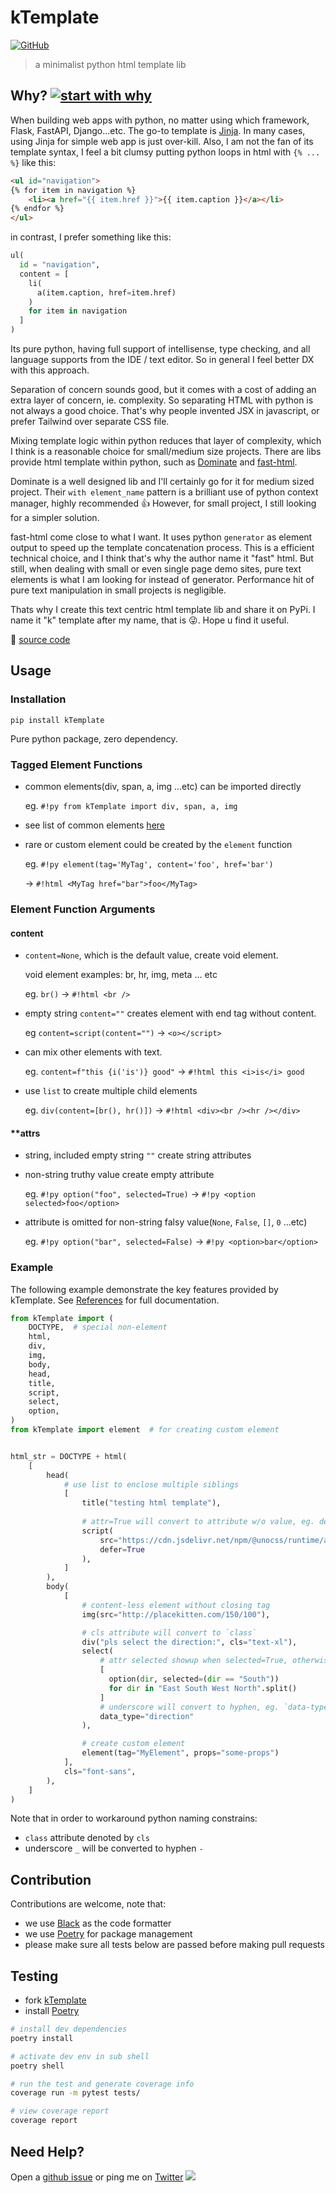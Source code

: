 # kTemplate

[![GitHub](https://img.shields.io/github/license/hoishing/kTemplate)](https://opensource.org/licenses/MIT)

> a minimalist python html template lib

## Why? [![start with why](https://img.shields.io/badge/start%20with-why%3F-brightgreen.svg?style=flat)][start-with-why]

When building web apps with python, no matter using which framework, Flask, FastAPI, Django...etc. The go-to template is [Jinja][jinja]. In many cases, using Jinja for simple web app is just over-kill. Also, I am not the fan of its template syntax, I feel a bit clumsy putting python  loops in html with `{% ... %}` like this:

```html
<ul id="navigation">
{% for item in navigation %}
    <li><a href="{{ item.href }}">{{ item.caption }}</a></li>
{% endfor %}
</ul>
```

in contrast, I prefer something like this:

```python
ul(
  id = "navigation",
  content = [
    li(
      a(item.caption, href=item.href)
    )
    for item in navigation
  ]  
)
```

Its pure python, having full support of intellisense, type checking, and all language supports from the IDE / text editor. So in general I feel better DX with this approach.

Separation of concern sounds good, but it comes with a cost of adding an extra layer of concern, ie. complexity. So separating HTML with python is not always a good choice. That's why people invented JSX in javascript, or prefer Tailwind over separate CSS file.

Mixing template logic within python reduces that layer of complexity, which I think is a reasonable choice for small/medium size projects. There are libs provide html template within python, such as [Dominate][dominate] and [fast-html][fast-html].

Dominate is a well designed lib and I'll certainly go for it for medium sized project. Their `with element_name` pattern is a brilliant use of python context manager, highly recommended 👍 However, for small project, I still looking for a simpler solution.

fast-html come close to what I want. It uses python `generator` as element output to speed up the template concatenation process. This is a efficient technical choice, and I think that's why the author name it "fast" html. But still, when dealing with small or even single page demo sites, pure text elements is what I am looking for instead of generator. Performance hit of pure text manipulation in small projects is negligible.

Thats why I create this text centric html template lib and share it on PyPi. I name it "k" template after my name, that is 😜. Hope u find it useful.

🔗 [source code](https://github.com/hoishing/kTemplate)

## Usage

### Installation

`pip install kTemplate`

Pure python package, zero dependency.

### Tagged Element Functions

- common elements(div, span, a, img ...etc) can be imported directly

    eg. `#!py from kTemplate import div, span, a, img`

- see list of common elements [here][common]
- rare or custom element could be created by the `element` function

    eg. `#!py element(tag='MyTag', content='foo', href='bar')`

    → `#!html <MyTag href="bar">foo</MyTag>`

### Element Function Arguments

#### content

- `content=None`, which is the default value, create void element.

    void element examples: br, hr, img, meta ... etc

    eg. `br()` → `#!html <br />`

- empty string `content=""` creates element with end tag without content.

    eg `content=script(content="")` → `<o></script>`

- can mix other elements with text.

    eg. `content=f"this {i('is')} good"` →  `#!html this <i>is</i> good`

- use `list` to create multiple child elements

    eg. `div(content=[br(), hr()])` → `#!html <div><br /><hr /></div>`

#### **attrs

- string, included empty string `""` create string attributes
- non-string truthy value create empty attribute

    eg. `#!py option("foo", selected=True)` -> `#!py <option selected>foo</option>`

- attribute is omitted for non-string falsy value(`None`, `False`, `[]`, `0` ...etc)

    eg. `#!py option("bar", selected=False)` -> `#!py <option>bar</option>`

### Example

The following example demonstrate the key features provided by kTemplate. See [References](./reference.md) for full documentation.

```python
from kTemplate import (
    DOCTYPE,  # special non-element
    html,
    div,
    img,
    body,
    head,
    title,
    script,
    select,
    option,
)
from kTemplate import element  # for creating custom element


html_str = DOCTYPE + html(
    [
        head(
            # use list to enclose multiple siblings
            [
                title("testing html template"),
                
                # attr=True will convert to attribute w/o value, eg. defer
                script(
                    src="https://cdn.jsdelivr.net/npm/@unocss/runtime/attributify.global.js",
                    defer=True
                ),
            ]
        ),
        body(
            [
                # content-less element without closing tag
                img(src="http://placekitten.com/150/100"),

                # cls attribute will convert to `class`
                div("pls select the direction:", cls="text-xl"),
                select(
                    # attr selected showup when selected=True, otherwise omitted
                    [
                      option(dir, selected=(dir == "South"))
                      for dir in "East South West North".split()
                    ]
                    # underscore will convert to hyphen, eg. `data-type`
                    data_type="direction"  
                ),

                # create custom element
                element(tag="MyElement", props="some-props")
            ],
            cls="font-sans",
        ),
    ]
)
```

Note that in order to workaround python naming constrains:

- `class` attribute denoted by `cls`
- underscore `_` will be converted to hyphen `-`

## Contribution

Contributions are welcome, note that:

- we use [Black](https://black.readthedocs.io) as the code formatter
- we use [Poetry][poetry] for package management
- please make sure all tests below are passed before making pull requests

## Testing

- fork [kTemplate](https://github.com/hoishing/kTemplate)
- install [Poetry][poetry]

```bash
# install dev dependencies
poetry install

# activate dev env in sub shell
poetry shell

# run the test and generate coverage info
coverage run -m pytest tests/

# view coverage report
coverage report
```

## Need Help?

Open a [github issue](https://github.com/hoishing/kTemplate/issues) or ping me on [Twitter](https://twitter.com/hoishing) ![](https://api.iconify.design/logos/twitter.svg?width=20)

[poetry]: https://python-poetry.org/docs/
[jinja]: https://jinja.palletsprojects.com
[fast-html]: https://pypi.org/project/fast-html
[dominate]: https://pypi.org/project/dominate
[common]: https://github.com/hoishing/kTemplate/blob/main/kTemplate/elements.py
[start-with-why]: https://www.ted.com/talks/simon_sinek_how_great_leaders_inspire_action
